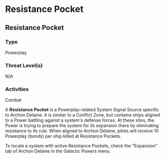 # Resistance Pocket
## Resistance Pocket

### Type

Powerplay

### Threat Level(s)

N/A

### Activities

Combat

A **Resistance Pocket** is a Powerplay-related System Signal Source specific to Archon Delaine. It is similar to a Conflict Zone, but contains ships aligned to a Power battling against a system's defense forces. At these sites, the Power is trying to prepare the system for its expansion there by eliminating resistance to its rule. When aligned to Archon Delaine, pilots will receive 10 Powerplay (bonds) per ship killed at Resistance Pockets.

To locate a system with active Resistance Pockets, check the "Expansion" tab of Archon Delaine in the Galactic Powers menu.